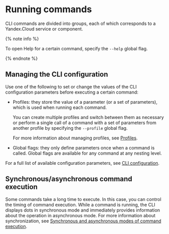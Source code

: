# Running commands

CLI commands are divided into groups, each of which corresponds to a Yandex.Cloud service or component.

{% note info %}

To open Help for a certain command, specify the `--help` global flag.

{% endnote %}

## Managing the CLI configuration

Use one of the following to set or change the values of the CLI configuration parameters before executing a certain command:

- Profiles: they store the value of a parameter (or a set of parameters), which is used when running each command.

    You can create multiple profiles and switch between them as necessary or perform a single call of a command with a set of parameters from another profile by specifying the `--profile` global flag.

    For more information about managing profiles, see [Profiles](profile.md).

- Global flags: they only define parameters once when a command is called. Global flags are available for any command at any nesting level.

For a full list of available configuration parameters, see [CLI configuration](core-propreties.md).

## Synchronous/asynchronous command execution

Some commands take a long time to execute. In this case, you can control the timing of command execution.
While a command is running, the CLI displays dots in synchronous mode and immediately provides information about the operation in asynchronous mode. For more information about synchronization, see [Synchronous and asynchronous modes of command execution](mode.md).

